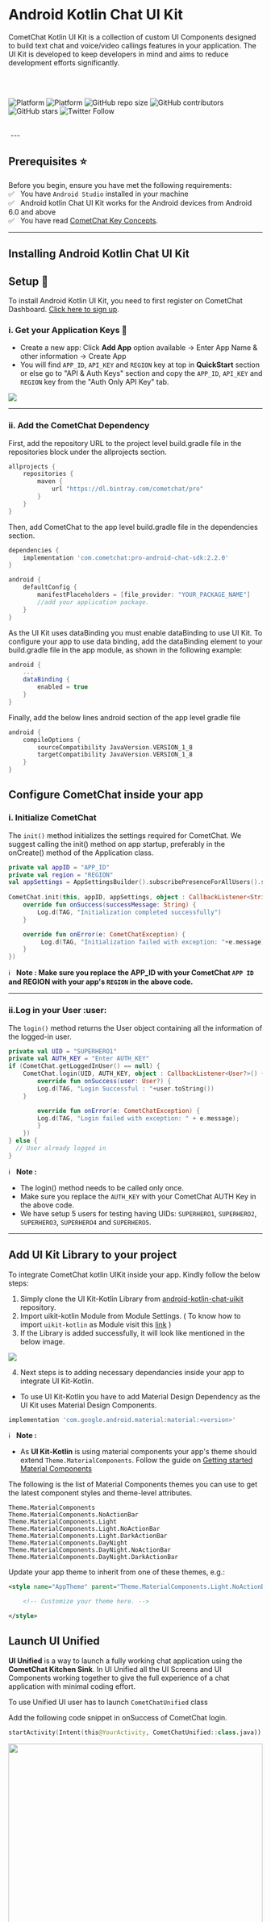 <div style="width:100%">
    <div style="width:50%; display:inline-block">
        <p align="center">
        <img align="center" alt="" src="https://avatars2.githubusercontent.com/u/45484907?s=200&v=4">
        </p>
    </div>
</div>

<br></br><br></br>

# Android Kotlin Chat UI Kit

CometChat Kotlin UI Kit is a collection of custom UI Components designed to build text chat and voice/video callings features in your application. 
The UI Kit is developed to keep developers in mind and aims to reduce development efforts significantly.

</br></br>

![Platform](https://img.shields.io/badge/Platform-Android-brightgreen.svg)
![Platform](https://img.shields.io/badge/Language-Kotlin-yellowgreen.svg)
![GitHub repo size](https://img.shields.io/github/repo-size/cometchat-pro/android-kotlin-chat-ui-kit)
![GitHub contributors](https://img.shields.io/github/contributors/cometchat-pro/android-kotlin-chat-ui-kit)
![GitHub stars](https://img.shields.io/github/stars/cometchat-pro/android-kotlin-chat-ui-kit?style=social)
![Twitter Follow](https://img.shields.io/twitter/follow/cometchat?style=social)

</br>

  <img align="center" alt="" src="https://github.com/cometchat-pro/android-kotlin-chat-ui-kit/blob/main/Screenshot/UI-Kit.png">
---

## Prerequisites :star:
Before you begin, ensure you have met the following requirements:<br/>
✅ &nbsp; You have `Android Studio` installed in your machine <br/>
✅ &nbsp; Android kotlin Chat UI Kit works for the Android devices from Android 6.0 and above <br/>
✅ &nbsp; You have read [CometChat Key Concepts](https://prodocs.cometchat.com/docs/concepts).<br/>

---

## Installing Android Kotlin Chat UI Kit 
## Setup :wrench:
To install Android Kotlin UI Kit, you need to first register on CometChat Dashboard. [Click here to sign up](https://app.cometchat.com/login).

###  i. Get your Application Keys :key:
- Create a new app: Click **Add App** option available  →  Enter App Name & other information  → Create App
- You will find `APP_ID`, `API_KEY` and `REGION` key at top in **QuickStart** section or else go to "API & Auth Keys" section and copy the `APP_ID`, `API_KEY` and `REGION` key from the "Auth Only API Key" tab.
<img align="center" src="https://github.com/cometchat-pro-samples/android-kotlin-chat-app/blob/master/Screenshot/qs.png"/>


---

###  ii. Add the CometChat Dependency

First, add the repository URL to the project level build.gradle file in the repositories block under the allprojects section.
```groovy
allprojects {
	repositories {
		maven {
			url "https://dl.bintray.com/cometchat/pro"
		}
	}
}
```

Then, add CometChat to the app level build.gradle file in the dependencies section.
```groovy
dependencies {
	implementation 'com.cometchat:pro-android-chat-sdk:2.2.0'
}
```
```groovy
android {
	defaultConfig {
		manifestPlaceholders = [file_provider: "YOUR_PACKAGE_NAME"] 
		//add your application package.
	}
}
```

As the UI Kit uses dataBinding you must enable dataBinding to use UI Kit. To configure your app to use data binding, add the dataBinding element to your build.gradle file in the app module, as shown in the following example:
```groovy
android {
	...
	dataBinding {
		enabled = true
	}
}
```
Finally, add the below lines android section of the app level gradle file
```groovy
android {
	compileOptions {
		sourceCompatibility JavaVersion.VERSION_1_8
		targetCompatibility JavaVersion.VERSION_1_8
	}
}
```
## Configure CometChat inside your app
### i. Initialize CometChat
The `init()` method initializes the settings required for CometChat. We suggest calling the init() method on app startup, preferably in the onCreate() method of the Application class.

```kotlin
private val appID = "APP_ID"
private val region = "REGION"
val appSettings = AppSettingsBuilder().subscribePresenceForAllUsers().setRegion(region).build()
			
CometChat.init(this, appID, appSettings, object : CallbackListener<String>() {
    override fun onSuccess(successMessage: String) {
        Log.d(TAG, "Initialization completed successfully")
    }

    override fun onError(e: CometChatException) {
         Log.d(TAG, "Initialization failed with exception: "+e.message)
    }
})
```

:information_source: &nbsp; **Note :
Make sure you replace the APP_ID with your CometChat `APP ID` and REGION with your app's `REGION` in the above code.**

---

### ii.Log in your User :user:
The `login()` method returns the User object containing all the information of the logged-in user.

```kotlin
private val UID = "SUPERHERO1"
private val AUTH_KEY = "Enter AUTH_KEY"
if (CometChat.getLoggedInUser() == null) {
    CometChat.login(UID, AUTH_KEY, object : CallbackListener<User?>() {
        override fun onSuccess(user: User?) {
		Log.d(TAG, "Login Successful : "+user.toString())
    }

        override fun onError(e: CometChatException) {
		Log.d(TAG, "Login failed with exception: " + e.message);
        }
    })
} else {
  // User already logged in
}
```
:information_source: &nbsp; **Note :**
* The login() method needs to be called only once.
* Make sure you replace the `AUTH_KEY` with your CometChat AUTH Key in the above code.
* We have setup 5 users for testing having UIDs: `SUPERHERO1`, `SUPERHERO2`, `SUPERHERO3`, `SUPERHERO4` and `SUPERHERO5`.

---


## Add UI Kit Library to your project
To integrate CometChat kotlin UIKit inside your app. Kindly follow the below steps:

1. Simply clone the UI Kit-Kotlin Library from [android-kotlin-chat-uikit](https://github.com/cometchat-pro/android-kotlin-chat-ui-kit) repository.
2. Import uikit-kotlin Module from Module Settings. ( To know how to import `uikit-kotlin` as Module visit this [link](https://prodocs.cometchat.com/docs/android-ui-kit-setup) )
3. If the Library is added successfully, it will look like mentioned in the below image.

<img align="center" width="auto" height="auto" src="https://github.com/cometchat-pro-samples/android-kotlin-chat-app/blob/master/Screenshot/file_structure.png">

4. Next steps is to adding necessary dependancies inside your app to integrate UI Kit-Kotlin.

* To use UI Kit-Kotlin you have to add Material Design Dependency as the UI Kit uses Material Design Components.
```groovy
implementation 'com.google.android.material:material:<version>'
```

:information_source: &nbsp; **Note :**
* As **UI Kit-Kotlin** is using material components your app's theme should extend `Theme.MaterialComponents`. Follow the guide on [Getting started Material Components](https://material.io/develop/android/docs/getting-started)

The following is the list of Material Components themes you can use to get the latest component styles and theme-level attributes.

`Theme.MaterialComponents` </br>
`Theme.MaterialComponents.NoActionBar`  </br>
`Theme.MaterialComponents.Light` </br>
`Theme.MaterialComponents.Light.NoActionBar` </br>
`Theme.MaterialComponents.Light.DarkActionBar` </br>
`Theme.MaterialComponents.DayNight` </br>
`Theme.MaterialComponents.DayNight.NoActionBar` </br>
`Theme.MaterialComponents.DayNight.DarkActionBar` </br>

Update your app theme to inherit from one of these themes, e.g.:
```xml
<style name="AppTheme" parent="Theme.MaterialComponents.Light.NoActionBar.Bridge">

    <!-- Customize your theme here. -->

</style>
```

## Launch UI Unified
**UI Unified** is a way to launch a fully working chat application using the **CometChat Kitchen Sink**. In UI Unified all the UI Screens and UI Components working together to give the full experience of a chat application with minimal coding effort.  

To use Unified UI user has to launch `CometChatUnified` class

Add the following code snippet in onSuccess of CometChat login.
```kotlin
startActivity(Intent(this@YourActivity, CometChatUnified::class.java))
```
<img align="center" width="100%" height="auto" src="https://github.com/cometchat-pro/android-kotlin-chat-app/blob/master/Screenshot/UI%20Unified.png">

---

## Checkout our sample apps
### Kotlin:
Visit our [Kotlin sample app](https://github.com/cometchat-pro/android-kotlin-chat-app) repo to run the kotlin sample app.
### Java:
Visit our [Java sample app](https://github.com/cometchat-pro/android-java-chat-app) repo to run the Java sample app.

## Troubleshooting
- To read the full documentation on UI Kit integration visit our [Documentation](https://prodocs.cometchat.com/docs/android-kotlin-ui-kit).
- Facing any issues while integrating or installing the UI Kit please <a href="https://app.cometchat.io/"> connect with us via real time support present in CometChat Dashboard.</a>.

## Contributors
Thanks to the following people who have contributed to this project:<br/>
[@poojashivane](https://github.com/PoojaShivane)

		
## :mailbox: Contact 
Contact us via real time support present in [CometChat Dashboard](https://app.cometchat.io/).

## License

This project uses the following license: [License](https://github.com/cometchat-pro/.github/blob/master/LICENSE).


